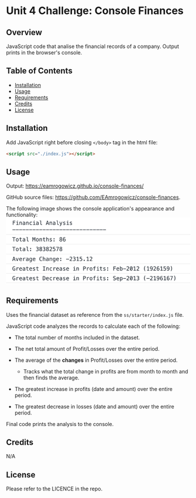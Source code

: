 # Unit 4 Challenge: Console Finances

## Overview

JavaScript code that analise the financial records of a company. Output prints
in the browser's console.

## Table of Contents

- [Installation](#installation)
- [Usage](#usage)
- [Requirements](#requirements)
- [Credits](#credits)
- [License](#license)

## Installation

Add JavaScript right before closing `</body>` tag in the html file:

```html
<script src="./index.js"></script>
```

## Usage

Output: https://eamrogowicz.github.io/console-finances/

GitHub source files: https://github.com/EAmrogowicz/console-finances.

The following image shows the console application's appearance and
functionality:
![Console finacial analysis includes a total month line, total income, average change, greatest increase in profits, and greatest degrease in losses.](./assets/Reference%20-%20consoleOutput.png)

## Requirements

Uses the financial dataset as reference from the `ss/starter/index.js` file.

JavaScript code analyzes the records to calculate each of the following:

- The total number of months included in the dataset.

- The net total amount of Profit/Losses over the entire period.

- The average of the **changes** in Profit/Losses over the entire period.

  - Tracks what the total change in profits are from month to month and then
    finds the average.

- The greatest increase in profits (date and amount) over the entire period.

- The greatest decrease in losses (date and amount) over the entire period.

Final code prints the analysis to the console.

## Credits

N/A

## License

Please refer to the LICENCE in the repo.
